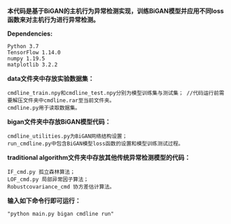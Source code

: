**本代码是基于BiGAN的主机行为异常检测实现，训练BiGAN模型并应用不同loss函数来对主机行为进行异常检测。**

**Dependencies:**

	Python 3.7
	TensorFlow 1.14.0
	numpy 1.19.5
	matplotlib 3.2.2

**data文件夹中存放实验数据集：**

	cmdline_train.npy和cmdline_test.npy分别为模型训练集与测试集；	//代码运行前需要解压文件夹中cmdline.rar至当前文件夹。
	cmdline.py用于读取数据集。
	
**bigan文件夹中存放BiGAN模型代码：**

	cmdline_utilities.py为BiGAN网络结构设置；
	run_cmdline.py中包含BiGAN模型loss函数的设置和模型训练测试过程。
	
**traditional algorithm文件夹中存放其他传统异常检测模型的代码：**

	IF_cmd.py 孤立森林算法；
	LOF_cmd.py 局部异常因子算法；
	Robustcovariance_cmd 协方差估计算法。

**输入如下命令行即可运行：**

	"python main.py bigan cmdline run"


